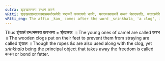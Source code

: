 ```yaml
---
sutra: शृङ्खलमस्य बन्धनं करभे
vRtti: शृङ्खलशब्दात्प्रथमासमर्थादस्येति षष्ठ्यर्थे कन्प्रत्ययो भवति, यत्तत्प्रथमासमर्थे बन्धनं चेत्तद्भवति, यत्तदस्येति निर्दिष्टं करभश्चेत्स भवति ॥
vRtti_eng: The affix _kan_ comes after the word _srinkhala_ 'a clog', in the sense of "clog is its fetter", when the whole word means a young camel.
---
```

Thus शृंखलं बन्धनमस्य करभस्य = शृंखलकः ॥  The young ones of camel are called करभ ॥ The wooden clogs put on their feet to prevent them from straying are called शृंखल ॥ Though the ropes &c are also used along with the clog, yet _srinkhala_ being the principal object that takes away the freedom is called बन्धन or bond or fetter.
